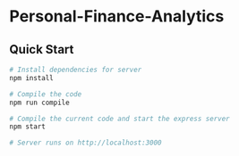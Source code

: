 # Personal-Finance-Analytics

## Quick Start
``` bash
# Install dependencies for server
npm install

# Compile the code
npm run compile

# Compile the current code and start the express server
npm start

# Server runs on http://localhost:3000
```